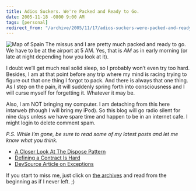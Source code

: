 ```yaml
---
title: Adios Suckers. We're Packed and Ready to Go.
date: 2005-11-18 -0800 9:00 AM
tags: [personal]
redirect_from: "/archive/2005/11/17/adios-suckers-were-packed-and-ready-to-go.aspx/"
---
```


![Map of Spain](https://haacked.com/images/MapSpain.jpg) The missus and I
are pretty much packed and ready to go. We have to be at the airport at
5 AM. Yes, that is *AM* as in early morning (or late at night depending
how you look at it).

I doubt we’ll get much real solid sleep, so I probably won’t even try
too hard. Besides, I am at that point before any trip where my mind is
racing trying to figure out that one thing I forgot to pack. And there
is always that one thing. As I step on the pain, it will suddenly spring
forth into consciousness and I will curse myself for forgetting it.
Whatever it may be.

Also, I am NOT bringing my computer. I am detaching from this here
intarweb (though I will bring my iPod). So this blog will go radio
silent for nine days unless we have spare time and happen to be in an
internet cafe. I might login to delete comment spam.

*P.S. While I’m gone, be sure to read some of my latest posts and let me
know what you think.*

- [A Closer Look At The Dispose
  Pattern](/archive/2005//11/18/ACloserLookAtDisposePattern.aspx)
- [Defining a Contract Is
  Hard](/archive/2005/11/17/DefiningAContractIsHard.aspx)
- [DevSource Article on
  Exceptions](/archive/2005/11/17/DevSourceArticleOnExceptions.aspx)

If you start to miss me, just click on [the archives](/archives/) and read from the beginning as if I never left. ;)

